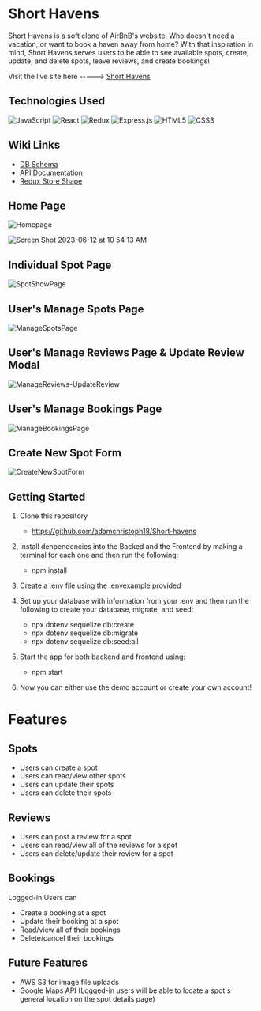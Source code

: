 # Short Havens

Short Havens is a soft clone of AirBnB's website. Who doesn't need a vacation, or want to book a haven away from home? With that inspiration in mind, Short Havens serves users to be able to see available spots, create, update, and delete spots, leave reviews, and create bookings!

Visit the live site here -----> [Short Havens](https://short-havens.onrender.com)

## Technologies Used

![JavaScript](https://img.shields.io/badge/javascript-%23323330.svg?style=for-the-badge&logo=javascript&logoColor=%23F7DF1E)
![React](https://img.shields.io/badge/react-%2320232a.svg?style=for-the-badge&logo=react&logoColor=%2361DAFB)
![Redux](https://img.shields.io/badge/redux-%23593d88.svg?style=for-the-badge&logo=redux&logoColor=white)
![Express.js](https://img.shields.io/badge/express.js-%23404d59.svg?style=for-the-badge&logo=express&logoColor=%2361DAFB)
![HTML5](https://img.shields.io/badge/html5-%23E34F26.svg?style=for-the-badge&logo=html5&logoColor=white)
![CSS3](https://img.shields.io/badge/css3-%231572B6.svg?style=for-the-badge&logo=css3&logoColor=white)

## Wiki Links

- [DB Schema](https://github.com/adamchristoph18/Short-havens/wiki/Short-Havens-DataBase-Schema)
- [API Documentation](https://github.com/adamchristoph18/Short-havens/wiki/API-Documentation)
- [Redux Store Shape](https://github.com/adamchristoph18/Short-havens/wiki/Redux-Store-Shape)

## Home Page

![Homepage](https://github.com/adamchristoph18/Short-havens/assets/110206190/04708fc2-13df-47e8-b043-a2f9cfbf24eb)

![Screen Shot 2023-06-12 at 10 54 13 AM](https://github.com/adamchristoph18/Short-havens/assets/110206190/460f4fd7-a152-499e-8f3a-7d69dec7f555)

## Individual Spot Page

![SpotShowPage](https://github.com/adamchristoph18/Short-havens/assets/110206190/1e38270f-2657-4f25-bdae-29a5e74dcd0f)

## User's Manage Spots Page

![ManageSpotsPage](https://github.com/adamchristoph18/Short-havens/assets/110206190/d6c06252-e739-45d3-a84f-0c71d220257a)

## User's Manage Reviews Page & Update Review Modal

![ManageReviews-UpdateReview](https://github.com/adamchristoph18/Short-havens/assets/110206190/4f6184b3-e823-4727-8a8f-3cbd34c5fbe9)

## User's Manage Bookings Page

![ManageBookingsPage](https://github.com/adamchristoph18/Short-havens/assets/110206190/f4f438f8-9069-4469-9c30-641e1c64bf62)

## Create New Spot Form

![CreateNewSpotForm](https://github.com/adamchristoph18/Short-havens/assets/110206190/acdc2205-f48e-463b-be38-8ce4f00e659d)


## Getting Started

1. Clone this repository
     - https://github.com/adamchristoph18/Short-havens

2. Install denpendencies into the Backed and the Frontend by making a terminal for each one and then run the following:
     - npm install

3. Create a .env file using the .envexample provided

4. Set up your database with information from your .env and then run the following to create your database, migrate, and seed:
     - npx dotenv sequelize db:create
     - npx dotenv sequelize db:migrate
     - npx dotenv sequelize db:seed:all

5. Start the app for both backend and frontend using:
     - npm start
  
6. Now you can either use the demo account or create your own account!


# Features 

## Spots
* Users can create a spot
* Users can read/view other spots
* Users can update their spots
* Users can delete their spots

## Reviews
* Users can post a review for a spot
* Users can read/view all of the reviews for a spot
* Users can delete/update their review for a spot

## Bookings
Logged-in Users can
* Create a booking at a spot
* Update their booking at a spot
* Read/view all of their bookings
* Delete/cancel their bookings

## Future Features

- AWS S3 for image file uploads
- Google Maps API (Logged-in users will be able to locate a spot's general location on the spot details page)
